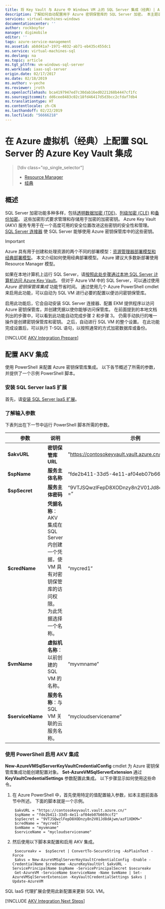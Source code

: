 ```yaml
---
title: 将 Key Vault 与 Azure 中 Windows VM 上的 SQL Server 集成（经典）| Azure
description: 了解如何自动配置用于 Azure 密钥保管库的 SQL Server 加密。 本主题说明了如何将 Azure 密钥保管库集成和经典部署模型中创建的 SQL Server 虚拟机结合使用。
services: virtual-machines-windows
documentationcenter: ''
author: rockboyfor
manager: digimobile
editor: ''
tags: azure-service-management
ms.assetid: ab8d41a7-1971-4032-ab71-eb435c455dc1
ms.service: virtual-machines-sql
ms.devlang: na
ms.topic: article
ms.tgt_pltfrm: vm-windows-sql-server
ms.workload: iaas-sql-server
origin.date: 02/17/2017
ms.date: 02/18/2019
ms.author: v-yeche
ms.reviewer: jroth
ms.openlocfilehash: bca4197947ed7c30dab16ed0221268b4447cf1fc
ms.sourcegitcommit: dd6cee8483c02c18fd46417d5d3bcc2cfdaf7db4
ms.translationtype: HT
ms.contentlocale: zh-CN
ms.lasthandoff: 02/22/2019
ms.locfileid: "56666218"
---
```

# <a name="configure-azure-key-vault-integration-for-sql-server-on-azure-virtual-machines-classic"></a>在 Azure 虚拟机（经典）上配置 SQL Server 的 Azure Key Vault 集成
> [!div class="op_single_selector"]
> * [Resource Manager](../sql/virtual-machines-windows-ps-sql-keyvault.md)
> * [经典](../classic/ps-sql-keyvault.md)
> 
> 

## <a name="overview"></a>概述
SQL Server 加密功能多种多样，包括[透明数据加密 (TDE)](https://msdn.microsoft.com/library/bb934049.aspx)、[列级加密 (CLE)](https://msdn.microsoft.com/library/ms173744.aspx) 和[备份加密](https://msdn.microsoft.com/library/dn449489.aspx)。 这些加密形式要求管理和存储用于加密的加密密钥。 Azure Key Vault (AKV) 服务专用于在一个高度可用的安全位置改进这些密钥的安全性和管理。 [SQL Server 连接器](https://www.microsoft.com/download/details.aspx?id=45344) 使 SQL Server 能够使用 Azure 密钥保管库中的这些密钥。

> [!IMPORTANT] 
> Azure 具有用于创建和处理资源的两个不同的部署模型：[资源管理器部署模型和经典部署模型](../../../azure-resource-manager/resource-manager-deployment-model.md)。 本文介绍如何使用经典部署模型。 Azure 建议大多数新部署使用 Resource Manager 模型。

如果在本地计算机上运行 SQL Server，请[按照此处步骤通过本地 SQL Server 计算机访问 Azure Key Vault](https://msdn.microsoft.com/library/dn198405.aspx)。 但对于 Azure VM 中的 SQL Server，可以通过使用 *Azure 密钥保管库集成* 功能节省时间。 通过使用几个 Azure PowerShell cmdlet 来启用此功能，可以自动为 SQL VM 进行必要的配置以便访问密钥保管库。

启用此功能后，它会自动安装 SQL Server 连接器、配置 EKM 提供程序以访问 Azure 密钥保管库，并创建凭据以使你能够访问保管库。 在前面提到的本地文档列出的步骤中，可以看到此功能自动完成步骤 2 和步骤 3。 仍需手动执行的唯一操作是创建密钥保管库和密钥。 之后，自动进行 SQL VM 的整个设置。 在此功能完成设置后，可以执行 T-SQL 语句，以按照通常的方式加密数据库或备份。

[!INCLUDE [AKV Integration Prepare](../../../../includes/virtual-machines-sql-server-akv-prepare.md)]

## <a name="configure-akv-integration"></a>配置 AKV 集成
使用 PowerShell 来配置 Azure 密钥保管库集成。 以下各节概述了所需的参数，并提供了一个示例 PowerShell 脚本。

### <a name="install-the-sql-server-iaas-extension"></a>安装 SQL Server IaaS 扩展
首先，请[安装 SQL Server IaaS 扩展](../classic/sql-server-agent-extension.md)。

### <a name="understand-the-input-parameters"></a>了解输入参数
下表列出在下一节中运行 PowerShell 脚本所需的参数。

| 参数 | 说明 | 示例 |
| --- | --- | --- |
| **$akvURL** |**密钥保管库 URL** |"https://contosokeyvault.vault.azure.cn/" |
| **$spName** |**服务主体名称** |“fde2b411-33d5-4e11-af04eb07b669ccf2” |
| **$spSecret** |**服务主体密码** |“9VTJSQwzlFepD8XODnzy8n2V01Jd8dAjwm/azF1XDKM =” |
| **$credName** |**凭据名称**：AKV 集成在 SQL Server 内创建一个凭据，使 VM 具有对密钥保管库的访问权限。 为此凭据选择一个名称。 |“mycred1” |
| **$vmName** |**虚拟机名称**：以前创建的 SQL VM 的名称。 |“myvmname” |
| **$serviceName** |**服务名称**：与 SQL VM 关联的云服务名称。 |“mycloudservicename” |

### <a name="enable-akv-integration-with-powershell"></a>使用 PowerShell 启用 AKV 集成
**New-AzureVMSqlServerKeyVaultCredentialConfig** cmdlet 为 Azure 密钥保管库集成功能创建配置对象。 **Set-AzureVMSqlServerExtension** 通过 **KeyVaultCredentialSettings** 参数配置此集成。 以下步骤显示如何使用这些命令。

1. 在 Azure PowerShell 中，首先使用特定的值配置输入参数，如本主题前面各节中所述。 下面的脚本就是一个示例。

        $akvURL = "https://contosokeyvault.vault.azure.cn/"
        $spName = "fde2b411-33d5-4e11-af04eb07b669ccf2"
        $spSecret = "9VTJSQwzlFepD8XODnzy8n2V01Jd8dAjwm/azF1XDKM="
        $credName = "mycred1"
        $vmName = "myvmname"
        $serviceName = "mycloudservicename"
2. 然后使用以下脚本来配置和启用 AKV 集成。

        $secureakv =  $spSecret | ConvertTo-SecureString -AsPlainText -Force
        $akvs = New-AzureVMSqlServerKeyVaultCredentialConfig -Enable -CredentialName $credname -AzureKeyVaultUrl $akvURL -ServicePrincipalName $spName -ServicePrincipalSecret $secureakv
        Get-AzureVM -ServiceName $serviceName -Name $vmName | Set-AzureVMSqlServerExtension -KeyVaultCredentialSettings $akvs | Update-AzureVM

SQL IaaS 代理扩展会使用此新配置来更新 SQL VM。

[!INCLUDE [AKV Integration Next Steps](../../../../includes/virtual-machines-sql-server-akv-next-steps.md)]

<!-- Update_Description: update meta properties, wording update -->